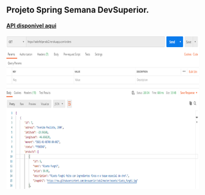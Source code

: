 ## Projeto Spring Semana DevSuperior.
#### <a href="https://tadeifelipe-sds2.herokuapp.com/orders"> API disponível aqui </a> 

<img src="https://github.com/tadeifelipe/sdsdeliver/blob/main/backend/Capturar.PNG" height="400" />

